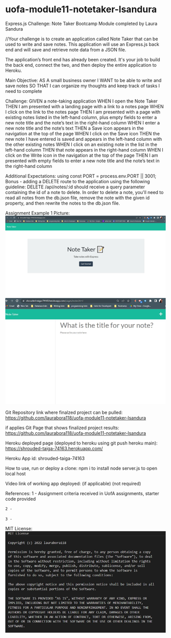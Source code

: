 # uofa-module11-notetaker-lsandura
Express.js Challenge: Note Taker Bootcamp Module completed by Laura Sandura

//Your challenge is to create an application called Note Taker that can be used to write and save notes. This application will use an Express.js back end and will save and retrieve note data from a JSON file.

The application’s front end has already been created. It's your job to build the back end, connect the two, and then deploy the entire application to Heroku.

Main Objective: 
AS A small business owner
I WANT to be able to write and save notes
SO THAT I can organize my thoughts and keep track of tasks I need to complete

Challenge: 
GIVEN a note-taking application
WHEN I open the Note Taker
THEN I am presented with a landing page with a link to a notes page
WHEN I click on the link to the notes page
THEN I am presented with a page with existing notes listed in the left-hand column, plus empty fields to enter a new note title and the note’s text in the right-hand column
WHEN I enter a new note title and the note’s text
THEN a Save icon appears in the navigation at the top of the page
WHEN I click on the Save icon
THEN the new note I have entered is saved and appears in the left-hand column with the other existing notes
WHEN I click on an existing note in the list in the left-hand column
THEN that note appears in the right-hand column
WHEN I click on the Write icon in the navigation at the top of the page
THEN I am presented with empty fields to enter a new note title and the note’s text in the right-hand column


Additional Expectations:
    using const PORT = process.env.PORT || 3001;
    Bonus - adding a DELETE route to the application using the following guideline: DELETE /api/notes/:id should receive a query parameter containing the id of a note to delete. In order to delete a note, you'll need to read all notes from the db.json file, remove the note with the given id property, and then rewrite the notes to the db.json file.

Assignment Example 1 Picture:    
    ![website home page](public/assets/images/website1.jpg)
    ![website note page](public/assets/images/website2.jpg)
    


Git Repository link where finalzed project can be pulled:
    https://github.com/laurabora118/uofa-module11-notetaker-lsandura  


if applies Git Page that shows finalized project results:
    https://github.com/laurabora118/uofa-module11-notetaker-lsandura


Heroku deployed page (deployed to heroku using git push heroku main):
    https://shrouded-taiga-74163.herokuapp.com/

Heroku App id:
    shrouded-taiga-74163
    
How to use, run or deploy a clone:
    npm i to install
    node server.js to open local host

Video link of working app deployed: (if applicable)
    (not required)

References:
    1 - Assignment criteria received in UofA assignments, starter code provided

    2 -

    3 -

MIT License: 
    ![MIT License](./public/assets/images/mit.jpg)
